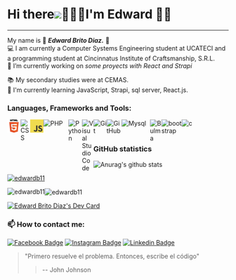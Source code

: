# Hi there<img src="https://media.giphy.com/media/hvRJCLFzcasrR4ia7z/giphy.gif" width="35px">🙍🏻‍♂️I'm Edward 👨‍💻
---
My name is :crown: ***Edward Brito Diaz.*** :crown:  <br>
:computer: I am currently a Computer Systems Engineering student at UCATECI and a programming student at Cincinnatus Institute of Craftsmanship, S.R.L.  <br> 
 🔭 I’m currently working on *some proyects with React and Strapi*

:books: My secondary studies were at CEMAS.  <br> 
🌱 I'm currently learning JavaScript, Strapi, sql server, React.js.

### Languages, Frameworks and Tools:
<img align="left" alt="HTML5" width="30px" src="https://raw.githubusercontent.com/github/explore/80688e429a7d4ef2fca1e82350fe8e3517d3494d/topics/html/html.png" />

<img align="left" alt="CSS" width="22px" src="https://upload.wikimedia.org/wikipedia/commons/thumb/d/d5/CSS3_logo_and_wordmark.svg/800px-CSS3_logo_and_wordmark.svg.png" />

<img align="left" alt="JavaScript" width="30px" src="https://raw.githubusercontent.com/github/explore/80688e429a7d4ef2fca1e82350fe8e3517d3494d/topics/javascript/javascript.png" />

<img align="left" alt="PHP" width="57px" src="https://miro.medium.com/max/4096/1*Y1hq9sHXG26Fyhys81z8rg.png" />

<img align="left" alt="Python" width="31px" src="http://assets.stickpng.com/images/5848152fcef1014c0b5e4967.png" />

<img align="left" alt="Visual Studio Code" width="26px" src="https://upload.wikimedia.org/wikipedia/commons/thumb/9/9a/Visual_Studio_Code_1.35_icon.svg/1200px-Visual_Studio_Code_1.35_icon.svg.png"/>

<img align="left" alt="Git" width="30px" src="https://avatars.githubusercontent.com/u/18133?s=200&v=4"/>

<img align="left" alt="GitHub" width="34px" src="https://upload.wikimedia.org/wikipedia/commons/thumb/9/91/Octicons-mark-github.svg/2048px-Octicons-mark-github.svg.png" />

<img align="left" alt="Mysql" width="65px" src="https://d1.awsstatic.com/asset-repository/products/amazon-rds/1024px-MySQL.ff87215b43fd7292af172e2a5d9b844217262571.png" />

<img align="left" alt="Bulma" width="26px" src="https://seeklogo.com/images/B/bulma-logo-45B5145BF4-seeklogo.com.png" />  
<img align="left" alt="bootstrap" width="46px" src="https://seocom.agency/wp-content/uploads/2019/02/bootstrap-stack.png" />  
<img align="left" alt="c" width="56px" src="https://www.pragimtech.com/wp-content/uploads/2020/03/c-tutorial-for-beginners.png" />  

<br><br> 
### GitHub statistics
  ![Anurag's github stats](https://github-readme-stats.vercel.app/api?username=Edwardb11&theme=default&show_icons=true)

<p align="left"> <a href="https://github.com/ryo-ma/github-profile-trophy"><img src="https://github-profile-trophy.vercel.app/?username=edwardb11" alt="edwardb11" /></a> </p>

<p><img align="left" src="https://github-readme-stats.vercel.app/api/top-langs?username=edwardb11&show_icons=true&locale=en&layout=compact" alt="edwardb11" /></p> 

<p><img align="center" src="https://github-readme-streak-stats.herokuapp.com/?user=edwardb11&" alt="edwardb11" /></p>

<a href="https://app.daily.dev/edwardb11"><img src="https://api.daily.dev/devcards/63b514236c764222a3592cfb1df41fb1.png?r=sw9" width="400" alt="Edward Brito Diaz's Dev Card"/></a>
### 📫 How to contact me:

[![Facebook Badge](https://img.shields.io/badge/-EdwardBrito-blue?style=flat-square&logo=Facebook&logoColor=white&link=https://www.facebook.com/EdwardBritoDiaz/)](https://www.facebook.com/EdwardBritoDiaz/) 
[![Instagram Badge](https://img.shields.io/badge/-EdwardBrito-brightgreen?style=flat-square&logo=Instagram&logoColor=white&link=https://www.instagram.com/brito_edward11/)](https://www.instagram.com/brito_edward11/)
[![Linkedin Badge](https://img.shields.io/badge/-EdwardBrito-blue?style=flat-square&logo=Linkedin&logoColor=white&link=https://www.linkedin.com/in/edward-brito-diaz-b60909179/)](https://www.linkedin.com/in/edward-brito-diaz-b60909179/)
<br>

> "Primero resuelve el problema. Entonces, escribe el código"
>>-- John Johnson

<!--
**Edwardb11/Edwardb11** is a ✨ _special_ ✨ repository because its `README.md` (this file) appears on your GitHub profile.

Here are some ideas to get you started:

- 🔭 I’m currently working on my repository
- 🌱 I’m currently learning to manage my github
- 👯 I’m looking to collaborate on a project
- 🤔 I’m looking for help with ...
- 💬 Ask me about ...
- 📫 How to reach me: ...
- 😄 Pronouns: ...
- ⚡ Fun fact: ...
-->
